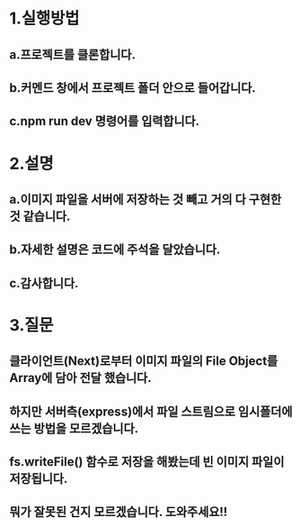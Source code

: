 # 1.실행방법
## a.프로젝트를 클론합니다.
## b.커멘드 창에서 프로젝트 폴더 안으로 들어갑니다.
## c.npm run dev 명령어를 입력합니다.

# 2.설명
## a.이미지 파일을 서버에 저장하는 것 빼고 거의 다 구현한 것 같습니다.
## b.자세한 설명은 코드에 주석을 달았습니다.
## c.감사합니다.

# 3.질문
## 클라이언트(Next)로부터 이미지 파일의 File Object를 Array에 담아 전달 했습니다.
## 하지만 서버측(express)에서 파일 스트림으로 임시폴더에 쓰는 방법을 모르겠습니다.
## fs.writeFile() 함수로 저장을 해봤는데 빈 이미지 파일이 저장됩니다.
## 뭐가 잘못된 건지 모르겠습니다. 도와주세요!!
